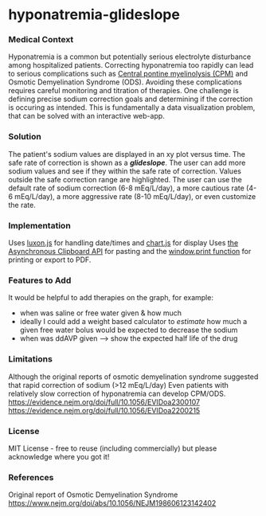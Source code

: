 # hyponatremia-glideslope

### Medical Context
Hyponatremia is a common but potentially serious electrolyte disturbance among hospitalized patients. Correcting hyponatremia too rapidly can lead to serious complications such as [Central pontine myelinolysis (CPM)](https://en.wikipedia.org/wiki/Central_pontine_myelinolysis) and Osmotic Demyelination Syndrome (ODS). Avoiding these complications requires careful monitoring and titration of therapies. One challenge is defining precise sodium correction goals and determining if the correction is occuring as intended. This is fundamentally a data visualization problem, that can be solved with an interactive web-app.

### Solution
The patient's sodium values are displayed in an xy plot versus time. The safe rate of correction is shown as a ***glideslope***. The user can add more sodium values and see if they within the safe rate of correction. Values outside the safe correction range are highlighted. 
The user can use the default rate of sodium correction (6-8 mEq/L/day), a more cautious rate (4-6 mEq/L/day), a more aggressive rate (8-10 mEq/L/day), or even customize the rate.

### Implementation
Uses [luxon.js](https://moment.github.io/luxon/#/) for handling date/times and [chart.js](https://www.chartjs.org/docs/latest/charts/line.html) for display
Uses [the Asynchronous Clipboard API](https://developer.mozilla.org/en-US/docs/Web/API/Clipboard_API) for pasting and the [window.print function](https://developer.mozilla.org/en-US/docs/Web/API/Window/print) for printing or export to PDF.

### Features to Add
It would be helpful to add therapies on the graph, for example:
- when was saline or free water given & how much
- ideally I could add a weight based calculator to *estimate* how much a given free water bolus would be expected to decrease the sodium
- when was ddAVP given --> show the expected half life of the drug

### Limitations
Although the original reports of osmotic demyelination syndrome suggested that rapid correction of sodium (>12 mEq/L/day) 
Even patients with relatively slow correction of hyponatremia can develop CPM/ODS.
https://evidence.nejm.org/doi/full/10.1056/EVIDoa2300107
https://evidence.nejm.org/doi/full/10.1056/EVIDoa2200215

### License
MIT License - free to reuse (including commercially) but please acknowledge where you got it!

### References
Original report of Osmotic Demyelination Syndrome
https://www.nejm.org/doi/abs/10.1056/NEJM198606123142402

